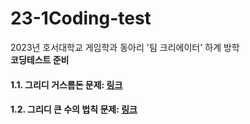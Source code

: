 # 23-1Coding-test
2023년 호서대학교 게임학과 동아리 '팀 크리에이터' 하계 방학   
**코딩테스트 준비**

#### 1.1. 그리디 거스름돈 문제: [링크][1_link]
[1_link]: https://github.com/hb2133/23-1Coding-test/tree/main/Greedy "그리디 거스름돈 문제"

#### 1.2. 그리디 큰 수의 법칙 문제: [링크][2_link]
[2_link]: https://github.com/hb2133/23-1Coding-test/tree/main/Greedy_2 "그리디 큰 수의 법칙 문제"
